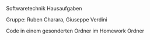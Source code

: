 Softwaretechnik Hausaufgaben

Gruppe: Ruben Charara, Giuseppe Verdini

Code in einem gesonderten Ordner im Homework Ordner
